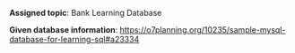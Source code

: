 **Assigned topic**: Bank Learning Database

**Given database information**: https://o7planning.org/10235/sample-mysql-database-for-learning-sql#a23334